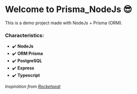 # Welcome to Prisma_NodeJs :sunglasses:

This is a demo project made with NodeJs + Prisma (ORM).

### Characteristics:

* :heavy_check_mark: **NodeJs**
* :heavy_check_mark: **ORM Prisma**
* :heavy_check_mark: **PostgreSQL**
* :heavy_check_mark: **Express**
* :heavy_check_mark: **Typescript**

*Inspiration from [Rocketseat](https://www.youtube.com/watch?v=nuLTwqPNq-w)*
